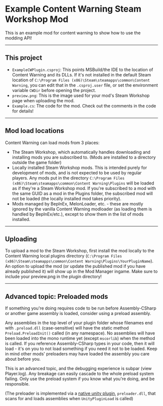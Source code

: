 Example Content Warning Steam Workshop Mod
===

This is an example mod for content warning to show how to use the modding API!

---

## This project

- `ExampleCWPlugin.csproj`: This points MSBuild/the IDE to the location of Content Warning and its DLLs. If it's not installed in the default Steam location of `C:\Program Files (x86)\Steam\steamapps\common\Content Warning`, you can edit that in the `.csproj.user` file, or set the environment variable `CWDir` before opening the project.
- `preview.png`: This is the image used for your mod's Steam Workshop page when uploading the mod.
- `Example.cs`: The code for the mod. Check out the comments in the code for details!

---

## Mod load locations

Content Warning can load mods from 3 places:

- The Steam Workshop, which automatically handles downloading and installing mods you are subscribed to. (Mods are installed to a directory outside the game folder)
- Locally installed Steam Workshop mods. This is intended purely for development of mods, and is not expected to be used by regular players. Any mods put in the directory `C:\Program Files (x86)\Steam\steamapps\common\Content Warning\Plugins` will be loaded as if they're a Steam Workshop mod. If you're subscribed to a mod with the same GUID as a mod in the Plugins folder, the subscribed mod will not be loaded (the locally installed mod takes priority).
- Mods managed by BepInEx, MelonLoader, etc. - these are mostly ignored by the vanilla Content Warning modloader (as loading them is handled by BepInEx/etc.), except to show them in the list of mods installed.

---

## Uploading

To upload a mod to the Steam Workshop, first install the mod locally to the Content Warning local plugins directory (`C:\Program Files (x86)\Steam\steamapps\common\Content Warning\Plugins\YourPluginName`). An option to upload the mod (or update the published mod if you have already published it) will show up in the Mod Manager ingame. Make sure to include your preview.png in the plugin directory!

---

## Advanced topic: Preloaded mods

If something you're doing requires code to be run before Assembly-CSharp or another game assembly is loaded, consider using a preload assembly.

Any assemblies in the top level of your plugin folder whose filenames end with `.preload.dll` (case-sensitive) will have the static method `Preload.PreloadInit()` called (in any namespace). No assemblies will have been loaded into the mono runtime yet (except `mscorlib`) when the method is called. If you reference Assembly-CSharp types in your code, then it will load - it's on you to not load something if you need it not to be loaded. Keep in mind other mods' preloaders may have loaded the assembly you care about before you.

This is an advanced topic, and the debugging experience is subpar (view Player.log). Any breakage can easily cascade to the whole preload system failing. Only use the preload system if you know what you're doing, and be responsible.

(The preloader is implemented via a [native unity plugin](https://docs.unity3d.com/Manual/plug-ins-native.html), `preloader.dll`, that scans for and loads assemblies when `UnityPluginLoad` is called)
